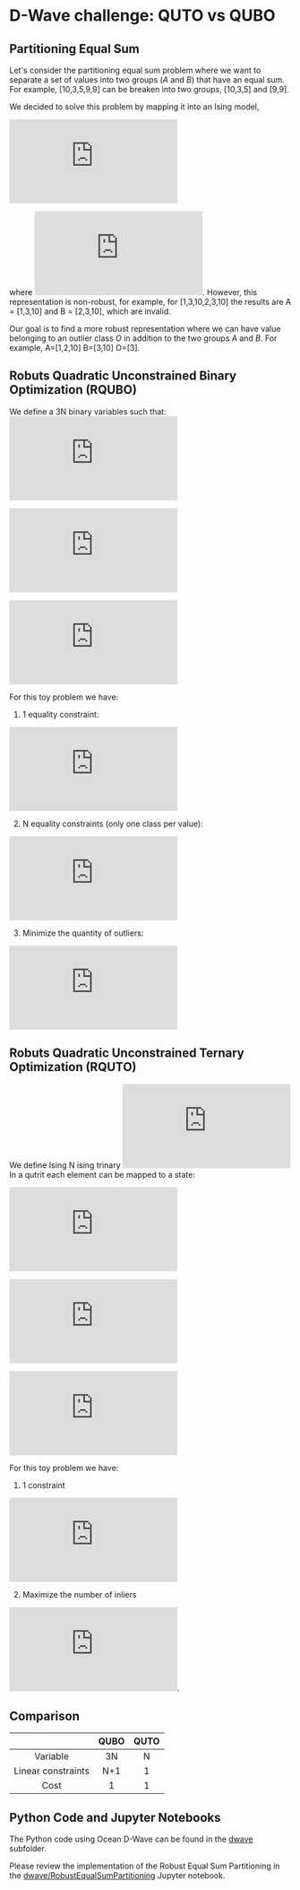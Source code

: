 # D-Wave challenge:  QUTO vs QUBO

## Partitioning Equal Sum 

Let's consider the partitioning equal sum problem where we want to separate a set of values into two groups (*A* and *B*) that have an equal sum. 
For example, [10,3,5,9,9] can be breaken into two groups, [10,3,5] and [9,9].

We decided to solve this problem by mapping it into an Ising model, 

![](https://latex.codecogs.com/gif.latex?%5Cbg_white%20H%20%3D%20%5Csum_%7Bi%3Cj%7D%20%5Calpha_%7Bij%7D%20%5C%3B%5C%3Bx_i%20x_j) 

where ![](https://latex.codecogs.com/gif.latex?x_i%20%5Cin%20%5C%7B-1%2C1%5C%7D).
However, this representation is non-robust, for example, for [1,3,10,2,3,10] the results are A = [1,3,10] and B = [2,3,10], which are invalid.

Our goal is to find a more robust representation where we can have value belonging to an outlier class *O* in addition to the two groups *A* and *B*. 
For example,  A=[1,2,10] B=[3,10] O=[3].

## Robuts Quadratic Unconstrained Binary Optimization (RQUBO)
We define a 3N binary variables such that:
![](https://latex.codecogs.com/gif.latex?x_%7Bi%2CO%7D%20%3D%20i%20%5Cin%20O)

![](https://latex.codecogs.com/gif.latex?x_%7Bi%2C-1%7D%20%3D%20i%20%5Cin%20A)

![](https://latex.codecogs.com/gif.latex?x_%7Bi%2C1%7D%20%3D%20i%20%5Cin%20B)

For this toy problem we have:

1. 1 equality constraint:

![](https://latex.codecogs.com/gif.latex?%5Csum_i%20a_i%20%5C%3B%20x_%7Bi%2C-1%7D%20-%20%5Csum_i%20a_i%20%5C%3B%20x_%7Bi%2C1%7D%20%3D%200)

2. N equality constraints (only one class per value):
 
![](https://latex.codecogs.com/gif.latex?x_%7Bi%2C-1%7D%20&plus;%20x_%7Bi%2C0%7D%20&plus;%20x_%7Bi%2C1%7D%20%3D%201)
 
3. Minimize the quantity of outliers: 

![](https://latex.codecogs.com/gif.latex?H%20%3D%20%5Csum%20x_%7Bi%2C0%7D)

## Robuts Quadratic Unconstrained Ternary Optimization (RQUTO)

We define Ising N ising trinary ![](https://latex.codecogs.com/gif.latex?x_i%20%5Cin%20%5C%7B-1%2C1%5C%7D)
In a qutrit each element can be mapped to a state:

![](https://latex.codecogs.com/gif.latex?x_i%20%3D%200%20%5Cto%20i%20%5Cin%20O)

![](https://latex.codecogs.com/gif.latex?x_i%20%3D%20-1%20%5Cto%20i%20%5Cin%20A)

![](https://latex.codecogs.com/gif.latex?x_i%20%3D%201%20%5Cto%20i%20%5Cin%20B)

For this toy problem we have:

1. 1 constraint

![](https://latex.codecogs.com/gif.latex?%5Csum_i%20x_i%20%3D%200)

2. Maximize the number of inliers

![](https://latex.codecogs.com/gif.latex?%5Cmin%20%5Cleft%20%5C%7B%20-%5Csum_i%20x_i%5E2%20%5Cright%20%5C%7D).

## Comparison

|                     | QUBO | QUTO |
|:-------------------:|:----:|:----:|
|       Variable      |  3N  |   N  |
| Linear constraints  |   N+1  |   1  |
|         Cost        |   1  |   1  |



## Python Code and Jupyter Notebooks

The Python code using Ocean D-Wave can be found in the [dwave](dwave) subfolder.

Please review the implementation of the Robust Equal Sum Partitioning in the [dwave/RobustEqualSumPartitioning](dwave/RobustEqualSumPartitioning.ipynb) Jupyter notebook.
